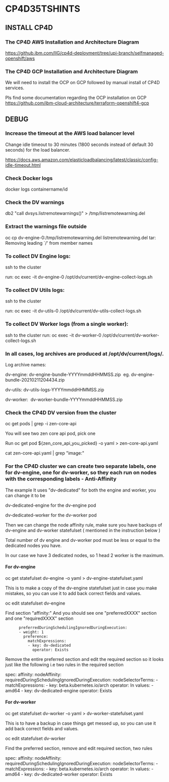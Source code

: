 # CP4D35TSHINTS

## INSTALL CP4D

### The CP4D AWS Installation and Architecture Diagram
https://github.ibm.com/IIG/cp4d-deployment/tree/upi-branch/selfmanaged-openshift/aws

### The CP4D GCP Installation and Architecture Diagram
We will need to install the OCP on GCP followed by manual install of CP4D services. 

Pls find some documentation regarding the OCP installation on GCP 
https://github.com/ibm-cloud-architecture/terraform-openshift4-gcp

## DEBUG

### Increase the timeout at the AWS load balancer level 
Change idle timeout to 30 minutes (1800 seconds instead of default 30 seconds) for the load balancer.

https://docs.aws.amazon.com/elasticloadbalancing/latest/classic/config-idle-timeout.html 

### Check Docker logs
docker logs containername/id 

### Check the DV warnings
db2 "call dvsys.listremotewarnings()" > /tmp/listremotewarning.del

### Extract the warnings file outside
oc cp dv-engine-0:/tmp/listremotewarning.del listremotewarning.del
tar: Removing leading `/' from member names

### To collect DV Engine logs:
ssh to the cluster

run: oc exec -it dv-engine-0 /opt/dv/current/dv-engine-collect-logs.sh

### To collect DV Utils logs:
ssh to the cluster

run: oc exec -it dv-utils-0 /opt/dv/current/dv-utils-collect-logs.sh

### To collect DV Worker logs (from a single worker):
ssh to the cluster
run: oc exec -it dv-worker-0 /opt/dv/current/dv-worker-collect-logs.sh

### In all cases, log archives are produced at /opt/dv/current/logs/.

Log archive names:

dv-engine: dv-engine-bundle-YYYYmmddHHMMSS.zip  eg. dv-engine-bundle-20210211204434.zip

dv-utils: dv-utils-logs-YYYYmmddHHMMSS.zip

dv-worker:  dv-worker-bundle-YYYYmmddHHMMSS.zip

### Check the CP4D DV version from the cluster

oc get pods | grep -i zen-core-api 

You will see two zen core api pod, pick one 

Run oc get pod ${zen_core_api_you_picked} -o yaml > zen-core-api.yaml

cat zen-core-api.yaml | grep "image:"

### For the CP4D cluster we can create two separate labels, one for dv-engine, one for dv-worker, so they each run on nodes with the corresponding labels - Anti-Affinity

The example It uses "dv-dedicated" for both the engine and worker, you can change it to be

dv-dedicated-engine for the dv-engine pod

dv-dedicated-worker for the dv-worker pod

Then we can change the node affinity rule, make sure you have backups of dv-engine and dv-worker statefulset ( mentioned in the instruction below )

Total number of dv engine and dv-worker pod must be less or equal to the dedicated nodes you have.  

In our case we have 3 dedicated nodes, so 1 head 2 worker is the maximum.

#### For dv-engine

oc get statefulset dv-engine -o yaml > dv-engine-statefulset.yaml

This is to make a copy of the dv-engine statefulset just in case you make mistakes, so you can use it to add back correct fields and values.

oc edit statefulset dv-engine

Find section "affinity:" And you should see one "preferredXXXX" section and one "requiredXXXX" section

          preferredDuringSchedulingIgnoredDuringExecution:
          - weight: 1
            preference:
              matchExpressions:
              - key: dv-dedicated
                operator: Exists

Remove the entire preferred section and edit the required section so it looks just like the following i.e two rules in the required section

   spec:
      affinity:
        nodeAffinity:
          requiredDuringSchedulingIgnoredDuringExecution:
            nodeSelectorTerms:
            - matchExpressions:
              - key: beta.kubernetes.io/arch
                operator: In
                values:
                - amd64
              - key: dv-dedicated-engine
                operator: Exists

#### For dv-worker

oc get statefulset dv-worker -o yaml > dv-worker-statefulset.yaml 

This is to have a backup in case things get messed up, so you can use it add back correct fields and values.

oc edit statefulset dv-worker

Find the preferred section, remove and edit required section, two rules

   spec:
      affinity:
        nodeAffinity:
          requiredDuringSchedulingIgnoredDuringExecution:
            nodeSelectorTerms:
            - matchExpressions:
              - key: beta.kubernetes.io/arch
                operator: In
                values:
                - amd64
              - key: dv-dedicated-worker
                operator: Exists

